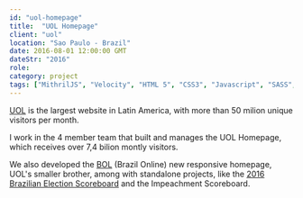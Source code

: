 ```yaml
---
id: "uol-homepage"
title:  "UOL Homepage"
client: "uol"
location: "Sao Paulo - Brazil"
date: 2016-08-01 12:00:00 GMT
dateStr: "2016"
role: 
category: project
tags: ["MithrilJS", "Velocity", "HTML 5", "CSS3", "Javascript", "SASS", "Grunt", "ES6", "ECMAScript 2015", "ECMAScript 2016", "Gulp", "Browserify"]
---
```


<a href="https://translate.google.com/translate?sl=pt&tl=en&js=y&prev=_t&hl=pt-BR&ie=UTF-8&u=http%3A%2F%2Fsobreuol.noticias.uol.com.br%2F&edit-text=" target="_blank">UOL</a> is the largest website in Latin America, with more than 50 milion unique visitors per month.

I work in the 4 member team that built and manages the UOL Homepage, which receives over 7,4 bilion montly visitors.

We also developed the <a href="http://bol.com.br" target="_blank">BOL</a> (Brazil Online) new responsive homepage, UOL's smaller brother, among with standalone projects, like the <a href="http://placar.eleicoes.uol.com.br/2016/1turno/" target="_blank">2016 Brazilian Election Scoreboard</a> and the Impeachment Scoreboard.











